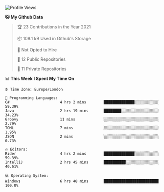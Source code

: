 <!--START_SECTION:waka-->
![Profile Views](http://img.shields.io/badge/Profile%20Views-0-blue)

**🐱 My Github Data** 

> 🏆 23 Contributions in the Year 2021
 > 
> 📦 108.1 kB Used in Github's Storage 
 > 
> 🚫 Not Opted to Hire
 > 
> 📜 12 Public Repositories 
 > 
> 🔑 11 Private Repositories  
 > 
📊 **This Week I Spent My Time On** 

```text
⌚︎ Time Zone: Europe/London

💬 Programming Languages: 
C#                       4 hrs 2 mins        ██████████████░░░░░░░░░░░   59.39% 
Java                     2 hrs 19 mins       ████████░░░░░░░░░░░░░░░░░   34.23% 
Groovy                   11 mins             ░░░░░░░░░░░░░░░░░░░░░░░░░   2.79% 
TOML                     7 mins              ░░░░░░░░░░░░░░░░░░░░░░░░░   1.95% 
JSON                     2 mins              ░░░░░░░░░░░░░░░░░░░░░░░░░   0.73%

🔥 Editors: 
Rider                    4 hrs 2 mins        ██████████████░░░░░░░░░░░   59.39% 
IntelliJ                 2 hrs 45 mins       ██████████░░░░░░░░░░░░░░░   40.61%

💻 Operating System: 
Windows                  6 hrs 48 mins       █████████████████████████   100.0%

```


<!--END_SECTION:waka-->